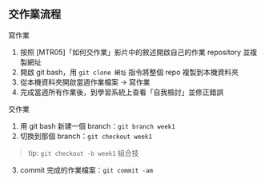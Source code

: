 ## 交作業流程

寫作業
1. 按照 [MTR05]「如何交作業」影片中的敘述開啟自己的作業 repository 並複製網址
2. 開啟 git bash，用 `git clone 網址` 指令將整個 repo 複製到本機資料夾
3. 從本機資料夾開啟當週作業檔案 → 寫作業
4. 完成當週所有作業後，到學習系統上查看「自我檢討」並修正錯誤

交作業
1. 用 git bash 新建一個 branch：`git branch week1`
2. 切換到那個 branch：`git checkout week1`
> tip: `git checkout -b week1` 組合技
3. commit 完成的作業檔案：`git commit -am`


